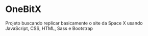 # OneBitX
Projeto buscando replicar basicamente o site da Space X usando JavaScript, CSS, HTML, Sass e Bootstrap
